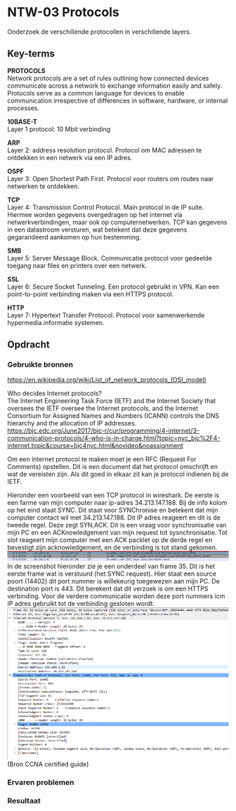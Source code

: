 # NTW-03 Protocols
Onderzoek de verschillende protocollen in verschillende layers.

## Key-terms
**PROTOCOLS**  
Network protocols are a set of rules outlining how connected devices communicate across a network to exchange information easily and safely. Protocols serve as a common language for devices to enable communication irrespective of differences in software, hardware, or internal processes.  

**10BASE-T**  
Layer 1 protocol: 10 Mbit verbinding

**ARP**  
Layer 2: address resolution protocol. Protocol om MAC adressen te ontdekken in een netwerk via een IP adres.

**OSPF**  
Layer 3: Open Shortest Path First. Protocol voor routers om routes naar netwerken te ontdekken.

**TCP**  
Layer 4: Transmission Control Protocol. Main protocol in de IP suite. Hiermee worden gegevens overgedragen op het internet via netwerkverbindingen, maar ook op computernetwerken. TCP kan gegevens in een datastroom versturen, wat betekent dat deze gegevens gegarandeerd aankomen op hun bestemming.

**SMB**  
Layer 5: Server Message Block. Communicatie protocol voor gedeelde toegang naar files en printers over een netwerk.

**SSL**  
Layer 6: Secure Socket Tunneling. Een protocol gebruikt in VPN. Kan een point-to-point verbinding maken via een HTTPS protocol.

**HTTP**  
Layer 7: Hypertext Transfer Protocol. Protocol voor samenwerkende hypermedia informatie systemen.



## Opdracht
### Gebruikte bronnen
https://en.wikipedia.org/wiki/List_of_network_protocols_(OSI_model)  

Who decides Internet protocols?  
The Internet Engineering Task Force (IETF) and the Internet Society that oversees the IETF oversee the Internet protocols, and the Internet Consortium for Assigned Names and Numbers (ICANN) controls the DNS hierarchy and the allocation of IP addresses.  
https://bjc.edc.org/June2017/bjc-r/cur/programming/4-internet/3-communication-protocols/4-who-is-in-charge.html?topic=nyc_bjc%2F4-internet.topic&course=bjc4nyc.html&novideo&noassignment  

Om een internet protocol te maken moet je een RFC (Request For Comments) opstellen. Dit is een document dat het protocol omschrijft en wat de vereisten zijn. Als dit goed in elkaar zit kan je protocol indienen bij de IETF.

  
  

Hieronder een voorbeeld van een TCP protocol in wireshark. De eerste is een farme van mijn computer naar ip-adres 34.213.147.188. Bij de info kolom op het eind staat SYNC. Dit staat voor SYNChronise en betekent dat mijn computer contact wil met 34.213.147.188. Dit IP adres reageert en dit is de tweede regel. Deze zegt SYN,ACK. Dit is een vraag voor synchronisatie van mijn PC en een ACKnowledgement van mijn request tot sysnchronisatie. Tot slot reageert mijn computer met een ACK packlet op de derde regel en bevestigt zijn acknowledgement, en de verbinding is tot stand gekomen.
![](https://github.com/techgrounds/techgrounds-Rogier1978/blob/main/00_includes/NTW-03%20-%20TCP.png)  
In de screenshot hieronder zie je een onderdeel van frame 35. Dit is het eerste frame wat is verstuurd (het SYNC request). Hier staat een source poort (14402) dit port nummer is willekeurig toegewezen aan mijn PC. De destination port is 443. Dit berekent dat dit verzoek is om een HTTPS verbinding. Voor de verdere communicatie worden deze port nummers icm IP adres gebruikt tot de verbinding gesloten wordt.  
![](https://github.com/techgrounds/techgrounds-Rogier1978/blob/main/00_includes/NTW-03%20-%20frame.png)  
(Bron CCNA certified guide)

### Ervaren problemen

### Resultaat

